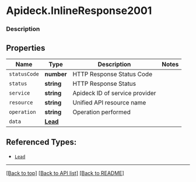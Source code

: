 # Apideck.InlineResponse2001

### Description

## Properties
Name | Type | Description | Notes
------------ | ------------- | ------------- | -------------
`statusCode` | **number** | HTTP Response Status Code | 
`status` | **string** | HTTP Response Status | 
`service` | **string** | Apideck ID of service provider | 
`resource` | **string** | Unified API resource name | 
`operation` | **string** | Operation performed | 
`data` | [**Lead**](Lead.md) |  | 





## Referenced Types:





* [`Lead`](Lead.md)

---

[[Back to top]](#) [[Back to API list]](../../../../README.md#documentation-for-api-endpoints) [[Back to README]](../../../../README.md)


